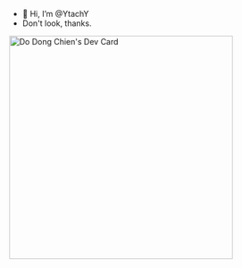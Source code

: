 - 👋 Hi, I’m @YtachY
- Don't look, thanks.

<!---
YtachY/YtachY is a ✨ special ✨ repository because its `README.md` (this file) appears on your GitHub profile.
You can click the Preview link to take a look at your changes.
--->
<a href="https://app.daily.dev/YtachY"><img src="https://api.daily.dev/devcards/0731f99a33dd45acabf520880358bac1.png?r=a3j" width="400" alt="Do Dong Chien's Dev Card"/></a>
